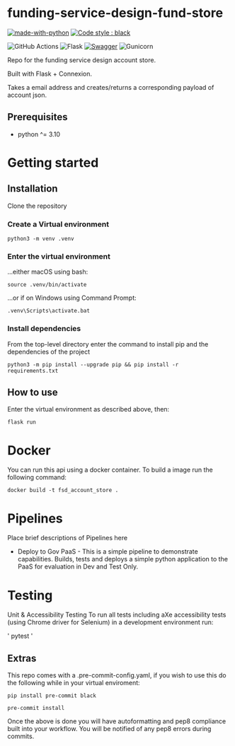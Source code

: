 # funding-service-design-fund-store
[![made-with-python](https://img.shields.io/badge/Made%20with-Python-1f425f.svg)](https://www.python.org/)
[![Code style : black](https://img.shields.io/badge/code%20style-black-000000.svg)](https://github.com/psf/black)


![GitHub Actions](https://img.shields.io/badge/github%20actions-%232671E5.svg?style=for-the-badge&logo=githubactions&logoColor=white)
![Flask](https://img.shields.io/badge/flask-%23000.svg?style=for-the-badge&logo=flask&logoColor=white)
[![Swagger](https://img.shields.io/badge/-Swagger-%23Clojure?style=for-the-badge&logo=swagger&logoColor=white)](https://funding-service-design-account-store-dev.london.cloudapps.digital/#/default/core.account.post_account_by_email)
![Gunicorn](https://img.shields.io/badge/gunicorn-%298729.svg?style=for-the-badge&logo=gunicorn&logoColor=white)

Repo for the funding service design account store.

Built with Flask + Connexion.

Takes a email address and creates/returns a corresponding payload of account json.

## Prerequisites
- python ^= 3.10

# Getting started

## Installation

Clone the repository

### Create a Virtual environment

    python3 -m venv .venv

### Enter the virtual environment

...either macOS using bash:

    source .venv/bin/activate

...or if on Windows using Command Prompt:

    .venv\Scripts\activate.bat

### Install dependencies
From the top-level directory enter the command to install pip and the dependencies of the project

    python3 -m pip install --upgrade pip && pip install -r requirements.txt

## How to use
Enter the virtual environment as described above, then:

    flask run

# Docker
You can run this api using a docker container. To build a image run the following command:

    docker build -t fsd_account_store .

# Pipelines

Place brief descriptions of Pipelines here

* Deploy to Gov PaaS - This is a simple pipeline to demonstrate capabilities.  Builds, tests and deploys a simple python application to the PaaS for evaluation in Dev and Test Only.

# Testing

Unit & Accessibility Testing
To run all tests including aXe accessibility tests (using Chrome driver for Selenium) in a development environment run:

'
pytest
'

## Extras

This repo comes with a .pre-commit-config.yaml, if you wish to use this do
the following while in your virtual enviroment:

    pip install pre-commit black

    pre-commit install

Once the above is done you will have autoformatting and pep8 compliance built
into your workflow. You will be notified of any pep8 errors during commits.
